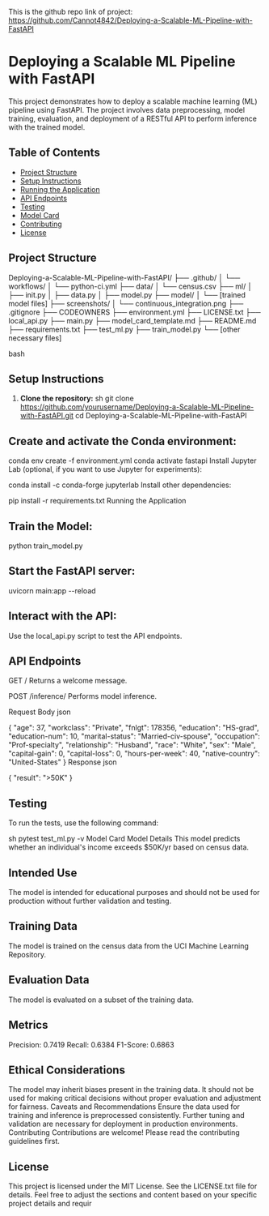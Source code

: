 This is the github repo link of  project:
https://github.com/Cannot4842/Deploying-a-Scalable-ML-Pipeline-with-FastAPI



# Deploying a Scalable ML Pipeline with FastAPI

This project demonstrates how to deploy a scalable machine learning (ML) pipeline using FastAPI. The project involves data preprocessing, model training, evaluation, and deployment of a RESTful API to perform inference with the trained model.

## Table of Contents

- [Project Structure](#project-structure)
- [Setup Instructions](#setup-instructions)
- [Running the Application](#running-the-application)
- [API Endpoints](#api-endpoints)
- [Testing](#testing)
- [Model Card](#model-card)
- [Contributing](#contributing)
- [License](#license)

## Project Structure

Deploying-a-Scalable-ML-Pipeline-with-FastAPI/
├── .github/
│ └── workflows/
│ └── python-ci.yml
├── data/
│ └── census.csv
├── ml/
│ ├── init.py
│ ├── data.py
│ ├── model.py
├── model/
│ └── [trained model files]
├── screenshots/
│ └── continuous_integration.png
├── .gitignore
├── CODEOWNERS
├── environment.yml
├── LICENSE.txt
├── local_api.py
├── main.py
├── model_card_template.md
├── README.md
├── requirements.txt
├── test_ml.py
├── train_model.py
└── [other necessary files]

bash


## Setup Instructions

1. **Clone the repository:**
   sh
   git clone https://github.com/yourusername/Deploying-a-Scalable-ML-Pipeline-with-FastAPI.git
   cd Deploying-a-Scalable-ML-Pipeline-with-FastAPI
## Create and activate the Conda environment:


conda env create -f environment.yml
conda activate fastapi
Install Jupyter Lab (optional, if you want to use Jupyter for experiments):


conda install -c conda-forge jupyterlab
Install other dependencies:


pip install -r requirements.txt
Running the Application

## Train the Model:
python train_model.py

## Start the FastAPI server:
uvicorn main:app --reload

## Interact with the API:
Use the local_api.py script to test the API endpoints.

## API Endpoints
GET /
Returns a welcome message.

POST /inference/
Performs model inference.

Request Body
json

{
    "age": 37,
    "workclass": "Private",
    "fnlgt": 178356,
    "education": "HS-grad",
    "education-num": 10,
    "marital-status": "Married-civ-spouse",
    "occupation": "Prof-specialty",
    "relationship": "Husband",
    "race": "White",
    "sex": "Male",
    "capital-gain": 0,
    "capital-loss": 0,
    "hours-per-week": 40,
    "native-country": "United-States"
}
Response
json

{
    "result": ">50K"
}
## Testing
To run the tests, use the following command:

sh
pytest test_ml.py -v
Model Card
Model Details
This model predicts whether an individual's income exceeds $50K/yr based on census data.

## Intended Use
The model is intended for educational purposes and should not be used for production without further validation and testing.

## Training Data
The model is trained on the census data from the UCI Machine Learning Repository.

## Evaluation Data
The model is evaluated on a subset of the training data.

## Metrics
Precision: 0.7419
Recall: 0.6384
F1-Score: 0.6863

## Ethical Considerations
The model may inherit biases present in the training data.
It should not be used for making critical decisions without proper evaluation and adjustment for fairness.
Caveats and Recommendations
Ensure the data used for training and inference is preprocessed consistently.
Further tuning and validation are necessary for deployment in production environments.
Contributing
Contributions are welcome! Please read the contributing guidelines first.

## License
This project is licensed under the MIT License. See the LICENSE.txt file for details.
Feel free to adjust the sections and content based on your specific project details and requir